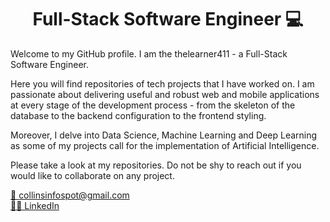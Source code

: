 <h1 align="center">Full-Stack Software Engineer 💻 </h1>

<p>Welcome to my GitHub profile. I am the thelearner411 - a Full-Stack Software Engineer.</p> 
  
Here you will find repositories of tech projects that I have worked on. I am passionate about delivering useful and robust web and mobile applications at every stage of the development process - from the skeleton of the database to the backend configuration to the frontend styling.

Moreover, I delve into Data Science, Machine Learning and Deep Learning as some of my projects call for the implementation of Artificial Intelligence.

Please take a look at my repositories. Do not be shy to reach out if you would like to collaborate on any project.

<a href = "mailto:collinsinfospot@gmail.com" target="_blank">📧 collinsinfospot@gmail.com</a><br>
<a href = "https://www.linkedin.com/in/mikhaile-collins/" target="_blank">👩‍💼 LinkedIn</a>
